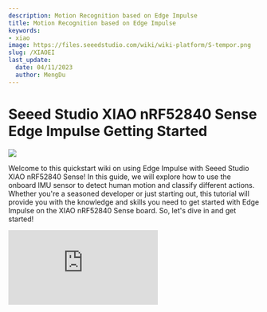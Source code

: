 ```yaml
---
description: Motion Recognition based on Edge Impulse
title: Motion Recognition based on Edge Impulse
keywords:
- xiao
image: https://files.seeedstudio.com/wiki/wiki-platform/S-tempor.png
slug: /XIAOEI
last_update:
  date: 04/11/2023
  author: MengDu
---
```


# Seeed Studio XIAO nRF52840 Sense Edge Impulse Getting Started

<div style={{textAlign:'center'}}><img src="https://files.seeedstudio.com/wiki/XIAO-BLE-Motion-Recognition/50.jpg" style={{width:1000, height:'auto'}}/></div>

Welcome to this quickstart wiki on using Edge Impulse with Seeed Studio XIAO nRF52840 Sense! In this guide, we will explore how to use the onboard IMU sensor to detect human motion and classify different actions. Whether you're a seasoned developer or just starting out, this tutorial will provide you with the knowledge and skills you need to get started with Edge Impulse on the XIAO nRF52840 Sense board. So, let's dive in and get started!

<iframe width={560} height={315} src="https://www.youtube.com/embed/hLKKorpDlYw" title="YouTube video player" frameBorder={0} allow="accelerometer; autoplay; clipboard-write; encrypted-media; gyroscope; picture-in-picture" allowFullScreen />

## Getting Started

In this wiki, we will show you how to utilize the accelerometer on Seeed Studio XIAO nRF52840 Sense combined with Edge Impulse to enable motion recognition. The codes we present here are supported by latest version of Seeed nRF52 Boards.

> When it comes to embedded AI applications, we highly recommend using the "Seeed nrf52 mbed-enabled Boards Library".

### Hardware

In this wiki, we need to prepare the following materials:

- [Seeed Studio XIAO nRF52840 Sense](https://www.seeedstudio.com/Seeed-XIAO-BLE-Sense-nRF52840-p-5253.html)
- Li-po battery (702025)
- [Grove - OLED Display 0.66"](https://www.seeedstudio.com/Grove-OLED-Display-0-66-SSD1306-v1-0-p-5096.html)
- Dupont cables or Grove cables
- 3D-printed shell
- Light guide plastic fiber

<p style={{textAlign: 'center'}}><img src="https://files.seeedstudio.com/wiki/XIAO-BLE-Motion-Recognition/BLEmotion.png" alt="pir" width={600} height="auto" /></p>

**Hardware Set up**

- **Step 1**. Remove the Grove base on Grove - OLED Display 0.66" with a soldering iron
- **Step 2**. Use wire cutters to process the DuPont cables to a length of about 3 cm and expose the inner cables of about 2 mm at both ends
- **Step 3**. Pass the fiber through the small hole in the front and place the end at the LED

- **Step 4**.  Solder Seeed Studio XIAO nRF52840 Sense with other elements according to the diagram below:

<p style={{textAlign: 'center'}}><img src="https://files.seeedstudio.com/wiki/XIAO-BLE-Motion-Recognition/Motion-Recognition2.png" alt="pir" width={500} height="auto" /></p>

<p style={{textAlign: 'center'}}><img src="https://files.seeedstudio.com/wiki/XIAO-BLE-Motion-Recognition/Motion-Recognition3.png" alt="pir" width={500} height="auto" /></p>

:::note
    It will be better if you use hot melt adhesive to reinforce welds.
:::

- **Step 5**. Assemble all components:

  1. Pass the fiber through the small hole in the front of shell
  2. Mount the screen to the fixed location
  3. Sandwich the battery between Seeed Studio XIAO nRF52840 and screen
  4. Handle the wires carefully
  5. Place the end of light guide plastic fiber at the RGB light of Seeed Studio XIAO nRF52840 and cut off the excess
  6. Assemble the case

<p style={{textAlign: 'center'}}><img src="https://files.seeedstudio.com/wiki/XIAO-BLE-Motion-Recognition/Motion-Recognition4.png" alt="pir" width={400} height="auto" /></p>

The assemble one:

<p style={{textAlign: 'center'}}><img src="https://files.seeedstudio.com/wiki/XIAO-BLE-Motion-Recognition/Motion-Recognition6.png" alt="pir" width={400} height="auto" /></p>

### Software

The required libraries are listed below. It is highly recommanded that use the codes here to check whether the hardware is functioning well. If you have problem about installing the library, please refer to [here](https://wiki.seeedstudio.com/How_to_install_Arduino_Library/).

- [Seeed_Arduino_LSM6DS3-master](https://files.seeedstudio.com/wiki/XIAO-BLE-Motion-Recognition/Seeed_Arduino_LSM6DS3-master.zip)
- [U8g2](https://files.seeedstudio.com/wiki/XIAO-BLE-Motion-Recognition/U8g2.zip)

To set Seeed Studio XIAO nRF52840 Sense up in Edge Impulse, you will need to install the following software:

1. [Node.js v12](https://nodejs.org/en/) or higher.
2. [Arduino CLI](https://arduino.github.io/arduino-cli/latest/)
3. The Edge Impulse CLI and a serial monitor. Install by opening command prompt or terminal and run:

```sh
npm install -g edge-impulse-cli 
```

:::note
Problems with installing the CLI? Please check [Installation and troubleshooting](https://docs.edgeimpulse.com/docs/cli-installation) for more reference.
:::

## Connecting to Edge Impulse

With all the software in place it's time to connect the development board to Edge Impulse.

- **Step 1.** Connect the Seeed Studio XIAO nRF52840 Sense to your computer via a USB Type-C cable.

<p style={{textAlign: 'center'}}><img src="https://files.seeedstudio.com/wiki/XIAO-BLE/bletpyecconnect.png" alt="pir" width={600} height="auto" /></p>

- **Step 2.** Create a new project in [Edge Impulse](https://studio.edgeimpulse.com/)

<p style={{textAlign: 'center'}}><img src="https://files.seeedstudio.com/wiki/XIAO-BLE-Motion-Recognition/Motion-Recognition9.png" alt="pir" width={800} height="auto" /></p>

- **Step 3.** Choose "Accelerometer data" and click "Let’s get started!"

<p style={{textAlign: 'center'}}><img src="https://files.seeedstudio.com/wiki/XIAO-BLE-Motion-Recognition/Motion-Recognition10.png" alt="pir" width={1000} height="auto" /></p>

- **Step 4.** Connect the XIAO nRF52840 Sense to Edge Inpulse

Move to Edge Impulse "Data acquisition" page, the outcome should be like this if the connection is successful. You can find the Device of "Seeed Studio XIAO nRF52840 Sense" is shown on the right of the page.

<p style={{textAlign: 'center'}}><img src="https://files.seeedstudio.com/wiki/XIAO-BLE-Motion-Recognition/Motion-Recognition13.png" alt="pir" width={1000} height="auto" /></p>


## Training data acquisition

- **Step 5.** Run the command in your `terminal` or `cmd` or `powershell` to start it.

```
edge-impulse-data-forwarder
```

- **Step 6.** We need to use the CLI to connect the Seeed Studio XIAO nRF52840 Sense with Edge Impulse. First, login your account and choose your project

<p style={{textAlign: 'center'}}><img src="https://files.seeedstudio.com/wiki/XIAO-BLE-Motion-Recognition/Motion-Recognition11.png" alt="pir" width={800} height="auto" /></p>

Name the accelerometer and the device.

<p style={{textAlign: 'center'}}><img src="https://files.seeedstudio.com/wiki/XIAO-BLE-Motion-Recognition/Motion-Recognition12.png" alt="pir" width={800} height="auto" /></p>


- **Step 7.**  Select the sensor as "3 axes". Name your label as `up` and `down`, modify Sample length (ms.) to 20000 and click start sampling.

<p style={{textAlign: 'center'}}><img src="https://files.seeedstudio.com/wiki/XIAO-BLE-Motion-Recognition/Motion-Recognition13.png" alt="pir" width={1000} height="auto" /></p>

- **Step 8.** Swing the Seeed Studio XIAO nRF52840 Sense up and down and keep the motion for 20 seconds. You can find the acquistion is shown up like this:

<p style={{textAlign: 'center'}}><img src="https://files.seeedstudio.com/wiki/XIAO-BLE-Motion-Recognition/Motion-Recognition14.png" alt="pir" width={1000} height="auto" /></p>

- **Step 9.** Split the data by clicking the raw data right top and choose "Split Sample". Click +Add Segment and then click the graph. Repeat it more than 20 time to add segments. Click Split and you will see the the sample data each for 1 second.

<p style={{textAlign: 'center'}}><img src="https://files.seeedstudio.com/wiki/XIAO-BLE-Motion-Recognition/Motion-Recognition30.png" alt="pir" width={600} height="auto" /></p>

- **Step 10.** Repeat **Step 8.** and **Step 9.** and label data with different name to click different motion data, like `left` and `right`, `clockwise`, `anticlockwise` and so on. The example provided is classifying up and down, left and right, and circle. You can change it as you may want to change here.

<p style={{textAlign: 'center'}}><img src="https://files.seeedstudio.com/wiki/XIAO-BLE-Motion-Recognition/Motion-Recognition16.png" alt="pir" width={1000} height="auto" /></p>

:::note
In Step 9. the split time is 1 second which means you at least do one swing of up and down in one second in Step 8. Otherwise, the results will not be accurate. Meanwhile, you can adjust the split time according to your own motion speed.
:::

## Building a machine learning model

- **Step 11.** Rebalance the dataset, Click **Dashboard** and drop down page to find **Perform train** / **test split**

Click Perform train / test split and choose Yes and confirm it

<p style={{textAlign: 'center'}}><img src="https://files.seeedstudio.com/wiki/XIAO-BLE-Motion-Recognition/Motion-Recognition17.png" alt="pir" width={800} height="auto" /></p>

- **Step 12.** Create Impulse

Click **Create impulse** -> Add a processing block -> Choose **Spectral Analysis** -> Add a learning block -> Choose **Classification (Keras)** -> Save Impulse

<p style={{textAlign: 'center'}}><img src="https://files.seeedstudio.com/wiki/XIAO-BLE-Motion-Recognition/XIAOEInew1.png" alt="pir" width={800} height="auto" /></p>

- **Step 13.** Spectral features

Click and Set up

<p style={{textAlign: 'center'}}><img src="https://files.seeedstudio.com/wiki/XIAO-BLE-Motion-Recognition/XIAOEInew2.png" alt="pir" width={800} height="auto" /></p>

Click **Spectral features** -> Drop down page to click Save parameters -> Click **Generate features**

<p style={{textAlign: 'center'}}><img src="https://files.seeedstudio.com/wiki/XIAO-BLE-Motion-Recognition/XIAOEInew3.png" alt="pir" width={800} height="auto" /></p>

The output page should be like:

<p style={{textAlign: 'center'}}><img src="https://files.seeedstudio.com/wiki/XIAO-BLE-Motion-Recognition/XIAOEInew4.png" alt="pir" width={800} height="auto" /></p>

- **Step 14.** Training your model

Click NN Classifier -> Click Start training -> Choose Unoptimized (float32)

<p style={{textAlign: 'center'}}><img src="https://files.seeedstudio.com/wiki/XIAO-BLE-Motion-Recognition/XIAOEInew5.png" alt="pir" width={800} height="auto" /></p>

:::note
The precision of the training model is very important to the final result. If your output training results are as low as less than 65%, we highly recommand you train for more times.
:::

## Deploying to Seeed Studio XIAO nRF52840 Sense

- **Step 15.** Model testing

Click Model testing -> Click Classify all

<p style={{textAlign: 'center'}}><img src="https://files.seeedstudio.com/wiki/XIAO-BLE-Motion-Recognition/Motion-Recognition23.png" alt="pir" width={800} height="auto" /></p>

:::note
If your accuracy is low, you can check you dataset by increasing the training set and extending the sample time
:::

- **Step 16.** Build Arduino library

Click Deployment -> Click Arduino Library -> Click **Build** -> Download the .ZIP file

<p style={{textAlign: 'center'}}><img src="https://files.seeedstudio.com/wiki/XIAO-BLE-Motion-Recognition/XIAOEInew7.png" alt="pir" width={400} height="auto" /></p>

- **Step 17.** The name of .ZIP file is very important, it is set up as your name of the Edge Impulse project by default. Like here the project of the name is "XIAO-BLE-gestures_inferencing". Select the file as ""Add the ".ZIP file" to your Arduino libraries

<p style={{textAlign: 'center'}}><img src="https://files.seeedstudio.com/wiki/XIAO-BLE-Motion-Recognition/Motion-Recognition35.png" alt="pir" width={300} height="auto" /></p>

<p style={{textAlign: 'center'}}><img src="https://files.seeedstudio.com/wiki/XIAO-BLE-Motion-Recognition/Motion-Recognition36.png" alt="pir" width={500} height="auto" /></p>

- **Step 18.** Download the code [here](https://files.seeedstudio.com/wiki/XIAO-BLE-Motion-Recognition/XIAOEI.ino). Change the name of your headfile as the name of your own and upload it.

<p style={{textAlign: 'center'}}><img src="https://files.seeedstudio.com/wiki/XIAO-BLE-Motion-Recognition/Motion-Recognition33.png" alt="pir" width={800} height="auto" /></p>

- **Step 19.** Move or hold the Seeed Studio XIAO nRF52840 Sense and check the results:

Click the monitor on the top right corner of Arduino.

<p style={{textAlign: 'center'}}><img src="https://files.seeedstudio.com/wiki/XIAO-BLE-Motion-Recognition/XIAOEInew15a.png" alt="pir" width={800} height="auto" /></p>

When you move the Seeed Studio XIAO nRF52840 Sense in the **left and right** direction:

The monitor will output something like:

<p style={{textAlign: 'center'}}><img src="https://files.seeedstudio.com/wiki/XIAO-BLE-Motion-Recognition/XIAOEInew11a.png" alt="pir" width={500} height="auto" /></p>

And the output display is like:

<p style={{textAlign: 'center'}}><img src="https://files.seeedstudio.com/wiki/XIAO-BLE-Motion-Recognition/XIAOEInew14a.png" alt="pir" width={300} height="auto" /></p>

When you move the Seeed Studio XIAO nRF52840 Sense in the **up and down** direction:

The monitor will output something like:

<p style={{textAlign: 'center'}}><img src="https://files.seeedstudio.com/wiki/XIAO-BLE-Motion-Recognition/XIAOEInew9a.png" alt="pir" width={500} height="auto" /></p>

And the output display is like:

<p style={{textAlign: 'center'}}><img src="https://files.seeedstudio.com/wiki/XIAO-BLE-Motion-Recognition/XIAOEInew12a.png" alt="pir" width={300} height="auto" /></p>

When you **hold** the Seeed Studio XIAO nRF52840 Sense in the idle state:

The monitor will output something like:

<p style={{textAlign: 'center'}}><img src="https://files.seeedstudio.com/wiki/XIAO-BLE-Motion-Recognition/XIAOEInew10a.png" alt="pir" width={500} height="auto" /></p>

And the output display is like:

<p style={{textAlign: 'center'}}><img src="https://files.seeedstudio.com/wiki/XIAO-BLE-Motion-Recognition/XIAOEInew13a.png" alt="pir" width={300} height="auto" /></p>

Congratulation! You acheve the end of the project. It is encouraged that you can try more directions and check which one will perform the best output.

## Resources

- [Seeed Studio XIAO nRF52840 Case File](https://files.seeedstudio.com/wiki/XIAO-BLE-Motion-Recognition/xiao-case-pink.stl)

## Tech Support & Product Descussion

.

Thank you for choosing our products! We are here to provide you with different support to ensure that your experience with our products is as smooth as possible. We offer several communication channels to cater to different preferences and needs.

<div class="button_tech_support_container">
<a href="https://forum.seeedstudio.com/" class="button_forum"></a> 
<a href="https://www.seeedstudio.com/contacts" class="button_email"></a>
</div>

<div class="button_tech_support_container">
<a href="https://discord.gg/eWkprNDMU7" class="button_discord"></a> 
<a href="https://github.com/Seeed-Studio/wiki-documents/discussions/69" class="button_discussion"></a>
</div>
